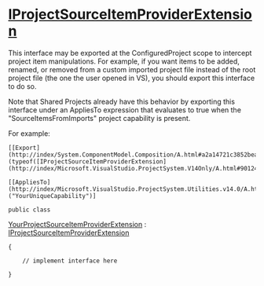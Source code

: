 [IProjectSourceItemProviderExtension](http://index/Microsoft.VisualStudio.ProjectSystem.V14Only/R/90124dbaa6314d68.html)
========================================================================================================================

This interface may be exported at the ConfiguredProject scope to intercept
project item manipulations. For example, if you want items to be added,
renamed, or removed from a custom imported project file instead of the
root project file (the one the user opened in VS), you should export this
interface to do so.

Note that Shared Projects already have this behavior by exporting this
interface under an AppliesTo expression that evaluates to true when the
"SourceItemsFromImports" project capability is present.


For example:


    [[Export](http://index/System.ComponentModel.Composition/A.html#a2a14721c3852bea)(typeof([IProjectSourceItemProviderExtension](http://index/Microsoft.VisualStudio.ProjectSystem.V14Only/A.html#90124dbaa6314d68)))]

    [[AppliesTo](http://index/Microsoft.VisualStudio.ProjectSystem.Utilities.v14.0/A.html#84c3c630297dcc4b)("YourUniqueCapability")]

    public class
[YourProjectSourceItemProviderExtension](http://index/#Microsoft.VisualStudio.ProjectSystem.Implementation/Items/ImportedProjectSourceItemProviderExtension.cs,fd7236653bc03381)
: [IProjectSourceItemProviderExtension](http://index/Microsoft.VisualStudio.ProjectSystem.V14Only/A.html#90124dbaa6314d68)

    {

        // implement interface here

    }




